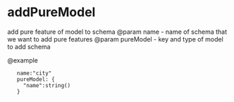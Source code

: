 # addPureModel

add pure feature of model to schema
@param name - name of schema that we want to add pure features
@param pureModel - key and type of model to add schema

@example

```
   name:"city"
   pureModel: {
     "name":string()
   }
```
